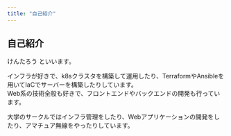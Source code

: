 ```yaml
---
title: "自己紹介"
---
```


## 自己紹介

けんたろう といいます。

インフラが好きで、k8sクラスタを構築して運用したり、TerraformやAnsibleを用いてIaCでサーバーを構築したりしています。  
Web系の技術全般も好きで、フロントエンドやバックエンドの開発も行っています。

大学のサークルではインフラ管理をしたり、Webアプリケーションの開発をしたり、アマチュア無線をやったりしています。
